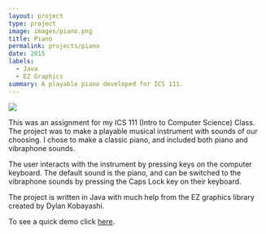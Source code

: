 ```yaml
---
layout: project
type: project
image: images/piano.png
title: Piano
permalink: projects/piano
date: 2015
labels:
  - Java
  - EZ Graphics
summary: A playable piano developed for ICS 111.  
---
```


<div class="ui small rounded images">
  <img class="ui image" src="https://github.com/kylebali/kylebali.github.io/tree/master/images/piano-2.png">
</div>

This was an assignment for my ICS 111 (Intro to Computer Science) Class.  The project was to make a playable musical instrument with sounds of our choosing.  I chose to make a classic piano, and included both piano and vibraphone sounds.  

The user interacts with the instrument by pressing keys on the computer keyboard.  The default sound is the piano, and can be switched to the vibraphone sounds by pressing the Caps Lock key on their keyboard. 

The project is written in Java with much help from the EZ graphics library created by Dylan Kobayashi.

To see a quick demo click [here](https://www.youtube.com/watch?v=fChNjBPrxiw).

